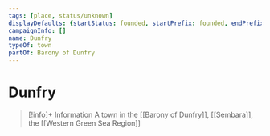 ```yaml
---
tags: [place, status/unknown]
displayDefaults: {startStatus: founded, startPrefix: founded, endPrefix: destroyed, endStatus: destroyed}
campaignInfo: []
name: Dunfry
typeOf: town
partOf: Barony of Dunfry
---
```

# Dunfry
>[!info]+ Information
> A town in the [[Barony of Dunfry]], [[Sembara]], the [[Western Green Sea Region]]


